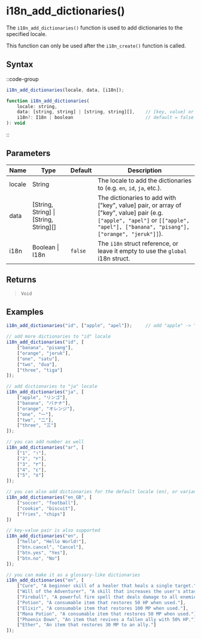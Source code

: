 # i18n_add_dictionaries()

The `i18n_add_dictionaries()` function is used to add dictionaries to the specified locale. 

This function can only be used after the `i18n_create()` function is called.

## Syntax

::code-group
```js [Usage]
i18n_add_dictionaries(locale, data, [i18n]);
```

```js [Signature]
function i18n_add_dictionaries(
    locale: string,
    data: [string, string] | [string, string][],    // [key, value] or [[key1, value1], [key2, value2], ...]
    i18n?: I18n | boolean                           // default = false (using global i18n struct)
): void
```
::

## Parameters

| Name        | Type              | Default      | Description |
|-------------|-------------------|--------------|-------------|
| locale      | String            |              | The locale to add the dictionaries to (e.g. `en`, `id`, `ja`, etc.). |
| data        | \[String, String] \| \[String, String]\[]           |              | The dictionaries to add with \["key", value] pair, or array of \["key", value] pair (e.g. `["apple", "apel"]` or `[["apple", "apel"], ["banana", "pisang"], ["orange", "jeruk"]]`). |
| i18n        | Boolean \| I18n | `false`      | The `i18n` struct reference, or leave it empty to use the `global` i18n struct. |

## Returns

> `Void`

## Examples

```js [Create Event]
i18n_add_dictionaries("id", ["apple", "apel"]);     // add "apple" -> "apel" dictionary to "id" locale

// add more dictionaries to "id" locale
i18n_add_dictionaries("id", [
    ["banana", "pisang"],
    ["orange", "jeruk"],
    ["one", "satu"],
    ["two", "dua"],
    ["three", "tiga"]
]);

// add dictionaries to "ja" locale
i18n_add_dictionaries("ja", [
    ["apple", "リンゴ"],
    ["banana", "バナナ"],
    ["orange", "オレンジ"],
    ["one", "一"],
    ["two", "二"],
    ["three", "三"]
]);

// you can add number as well
i18n_add_dictionaries("ar", [
    ["1", "١"],
    ["2", "٢"],
    ["3", "٣"],
    ["4", "٤"],
    ["5", "٥"]
]);

// you can also add dictionaries for the default locale (en), or variant of it
i18n_add_dictionaries("en_GB", [
    ["soccer", "football"],
    ["cookie", "biscuit"],
    ["fries", "chips"]
])

// key-value pair is also supported
i18n_add_dictionaries("en", [
    ["hello", "Hello World!"],
    ["btn.cancel", "Cancel"],
    ["btn.yes", "Yes"],
    ["btn.no", "No"]
]);

// you can make it as a glossary-like dictionaries
i18n_add_dictionaries("en", [
    ["Cure", "A beginner skill of a healer that heals a single target."],
    ["Will of the Adventurer", "A skill that increases the user's attack power by 10% for 30 seconds."],
    ["Fireball", "A powerful fire spell that deals damage to all enemies in a small area."],
    ["Potion", "A consumable item that restores 50 HP when used."],
    ["Elixir", "A consumable item that restores 100 MP when used."],
    ["Mana Potion", "A consumable item that restores 50 MP when used."],
    ["Phoenix Down", "An item that revives a fallen ally with 50% HP."],
    ["Ether", "An item that restores 30 MP to an ally."]
]);
```
